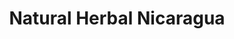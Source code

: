 ---
title: "Natural Herbal Nicaragua"
url: /san-marcos/natural-herbal-nicaragua/
shop: supermercado
---